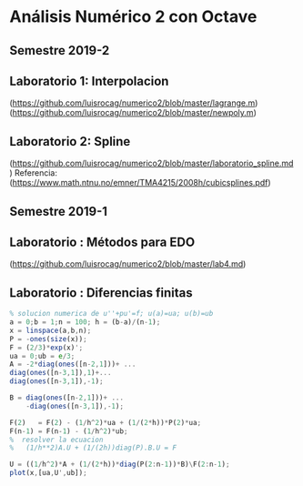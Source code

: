 # Análisis Numérico 2 con Octave
## Semestre 2019-2
## Laboratorio 1: Interpolacion
(https://github.com/luisrocag/numerico2/blob/master/lagrange.m)
(https://github.com/luisrocag/numerico2/blob/master/newpoly.m)

## Laboratorio 2: Spline
(https://github.com/luisrocag/numerico2/blob/master/laboratorio_spline.md)
Referencia: (https://www.math.ntnu.no/emner/TMA4215/2008h/cubicsplines.pdf)

## Semestre 2019-1
## Laboratorio : Métodos para EDO
(https://github.com/luisrocag/numerico2/blob/master/lab4.md)


## Laboratorio : Diferencias finitas
```octave
% solucion numerica de u''+pu'=f; u(a)=ua; u(b)=ub
a = 0;b = 1;n = 100; h = (b-a)/(n-1);
x = linspace(a,b,n);
P = -ones(size(x));
F = (2/3)*exp(x)';
ua = 0;ub = e/3;
A = -2*diag(ones([n-2,1]))+ ...
diag(ones([n-3,1]),1)+...
diag(ones([n-3,1]),-1);

B = diag(ones([n-2,1]))+ ...
    -diag(ones([n-3,1]),-1);

F(2)   = F(2) - (1/h^2)*ua + (1/(2*h))*P(2)*ua;
F(n-1) = F(n-1) - (1/h^2)*ub;
%  resolver la ecuacion 
%   (1/h**2)A.U + (1/(2h))diag(P).B.U = F

U = ((1/h^2)*A + (1/(2*h))*diag(P(2:n-1))*B)\F(2:n-1);
plot(x,[ua,U',ub]);
